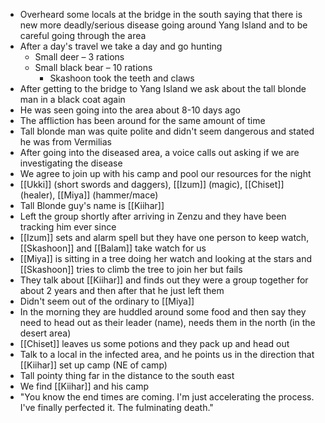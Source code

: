 - Overheard some locals at the bridge in the south saying that there is new more deadly/serious disease going around Yang Island and to be careful going through the area
- After a day's travel we take a day and go hunting
    - Small deer – 3 rations
    - Small black bear – 10 rations
        - Skashoon took the teeth and claws
- After getting to the bridge to Yang Island we ask about the tall blonde man in a black coat again
- He was seen going into the area about 8-10 days ago
- The affliction has been around for the same amount of time
- Tall blonde man was quite polite and didn't seem dangerous and stated he was from Vermilias
- After going into the diseased area, a voice calls out asking if we are investigating the disease
- We agree to join up with his camp and pool our resources for the night
- [[Ukki]] (short swords and daggers), [[Izum]] (magic), [[Chiset]] (healer), [[Miya]] (hammer/mace)
- Tall Blonde guy's name is [[Kiihar]]
- Left the group shortly after arriving in Zenzu and they have been tracking him ever since
- [[Izum]] sets and alarm spell but they have one person to keep watch, [[Skashoon]] and [[Balam]] take watch for us
- [[Miya]] is sitting in a tree doing her watch and looking at the stars and [[Skashoon]] tries to climb the tree to join her but fails
- They talk about [[Kiihar]] and finds out they were a group together for about 2 years and then after that he just left them
- Didn't seem out of the ordinary to [[Miya]]
- In the morning they are huddled around some food and then say they need to head out as their leader (name), needs them in the north (in the desert area)
- [[Chiset]] leaves us some potions and they pack up and head out
- Talk to a local in the infected area, and he points us in the direction that [[Kiihar]] set up camp (NE of camp)
- Tall pointy thing far in the distance to the south east
- We find [[Kiihar]] and his camp
- "You know the end times are coming. I'm just accelerating the process. I've finally perfected it. The fulminating death."